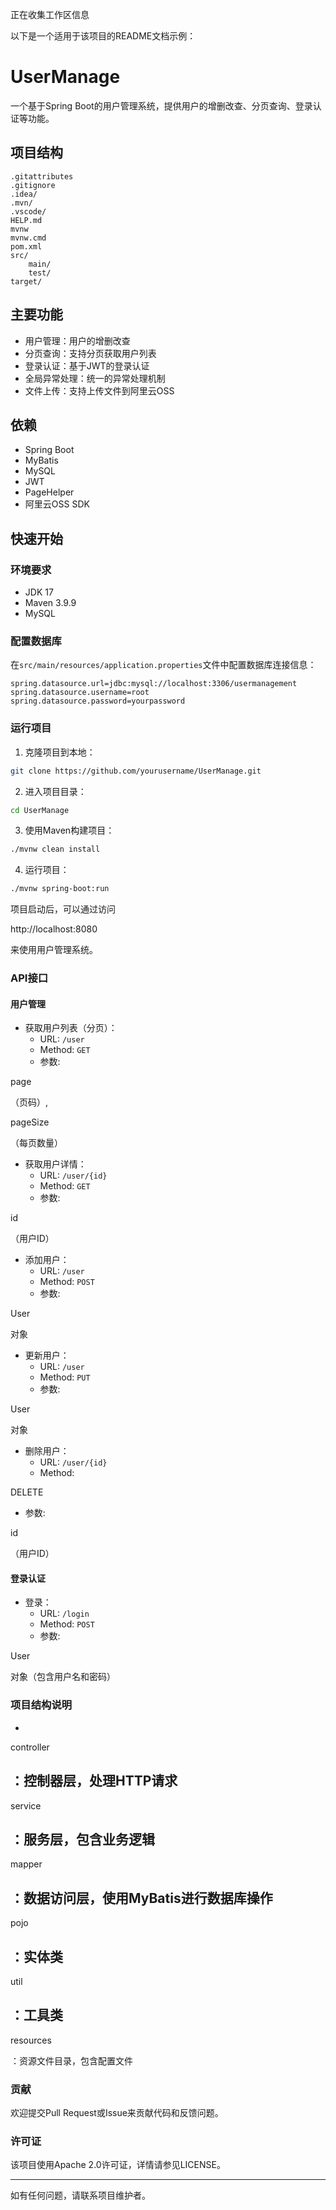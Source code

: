正在收集工作区信息

以下是一个适用于该项目的README文档示例：

# UserManage

一个基于Spring Boot的用户管理系统，提供用户的增删改查、分页查询、登录认证等功能。

## 项目结构

```
.gitattributes
.gitignore
.idea/
.mvn/
.vscode/
HELP.md
mvnw
mvnw.cmd
pom.xml
src/
    main/
    test/
target/
```

## 主要功能

- 用户管理：用户的增删改查
- 分页查询：支持分页获取用户列表
- 登录认证：基于JWT的登录认证
- 全局异常处理：统一的异常处理机制
- 文件上传：支持上传文件到阿里云OSS

## 依赖

- Spring Boot
- MyBatis
- MySQL
- JWT
- PageHelper
- 阿里云OSS SDK

## 快速开始

### 环境要求

- JDK 17
- Maven 3.9.9
- MySQL

### 配置数据库

在`src/main/resources/application.properties`文件中配置数据库连接信息：

```properties
spring.datasource.url=jdbc:mysql://localhost:3306/usermanagement
spring.datasource.username=root
spring.datasource.password=yourpassword
```

### 运行项目

1. 克隆项目到本地：

```sh
git clone https://github.com/yourusername/UserManage.git
```

2. 进入项目目录：

```sh
cd UserManage
```

3. 使用Maven构建项目：

```sh
./mvnw clean install
```

4. 运行项目：

```sh
./mvnw spring-boot:run
```

项目启动后，可以通过访问

http://localhost:8080

来使用用户管理系统。

### API接口

#### 用户管理

- 获取用户列表（分页）：
  - URL: `/user`
  - Method: `GET`
  - 参数: 

page

（页码）, 

pageSize

（每页数量）

- 获取用户详情：
  - URL: `/user/{id}`
  - Method: `GET`
  - 参数: 

id

（用户ID）

- 添加用户：
  - URL: `/user`
  - Method: `POST`
  - 参数: 

User

对象

- 更新用户：
  - URL: `/user`
  - Method: `PUT`
  - 参数: 

User

对象

- 删除用户：
  - URL: `/user/{id}`
  - Method: 

DELETE


  - 参数: 

id

（用户ID）

#### 登录认证

- 登录：
  - URL: `/login`
  - Method: `POST`
  - 参数: 

User

对象（包含用户名和密码）

### 项目结构说明

- 

controller

：控制器层，处理HTTP请求
- 

service

：服务层，包含业务逻辑
- 

mapper

：数据访问层，使用MyBatis进行数据库操作
- 

pojo

：实体类
- 

util

：工具类
- 

resources

：资源文件目录，包含配置文件

### 贡献

欢迎提交Pull Request或Issue来贡献代码和反馈问题。

### 许可证

该项目使用Apache 2.0许可证，详情请参见LICENSE。

---

如有任何问题，请联系项目维护者。
